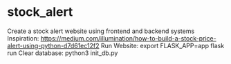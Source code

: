 # stock_alert
Create a stock alert website using frontend and backend systems
Inspiration: https://medium.com/illumination/how-to-build-a-stock-price-alert-using-python-d7d61ec12f2
Run Website:
export FLASK_APP=app
flask run
Clear database:
python3 init_db.py
